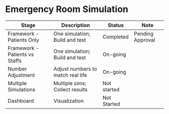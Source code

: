 # Emergency Room Simulation


Stage  | Description | Status | Note
------------- | ------------- | ------------- | -------------
Framework - Patients Only | One simulation; Build and test | Completed | Pending Approval 
Framework - Patients vs Staffs  | One simulation; Build and test | On-going |
Number Adjustment | Adjust numbers to match real life | On-going | 
Multiple Simulations | Multiple sims; Collect results | Not started
Dashboard | Visualization | Not Started 
